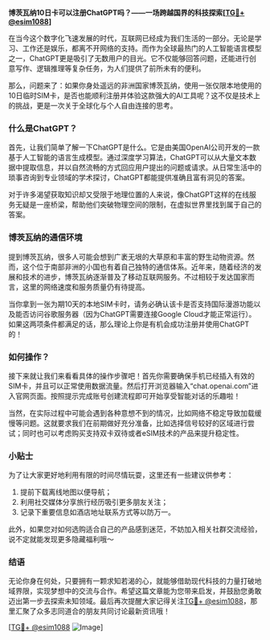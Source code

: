 **博茨瓦纳10日卡可以注册ChatGPT吗？——一场跨越国界的科技探索[[TG💪+ @esim1088](https://t.me/s/esim1088)]**

在当今这个数字化飞速发展的时代，互联网已经成为我们生活的一部分。无论是学习、工作还是娱乐，都离不开网络的支持。而作为全球最热门的人工智能语言模型之一，ChatGPT更是吸引了无数用户的目光。它不仅能够回答问题，还能进行创意写作、逻辑推理等复杂任务，为人们提供了前所未有的便利。

那么，问题来了：如果你身处遥远的非洲国家博茨瓦纳，使用一张仅限本地使用的10日临时SIM卡，是否也能顺利注册并体验这款强大的AI工具呢？这不仅是技术上的挑战，更是一次关于全球化与个人自由连接的思考。

### 什么是ChatGPT？

首先，让我们简单了解一下ChatGPT是什么。它是由美国OpenAI公司开发的一款基于人工智能的语言生成模型。通过深度学习算法，ChatGPT可以从大量文本数据中提取信息，并以自然流畅的方式回应用户提出的问题或请求。从日常生活中的琐事咨询到专业领域的学术探讨，ChatGPT都能提供准确且富有洞见的答案。

对于许多渴望获取知识却又受限于地理位置的人来说，像ChatGPT这样的在线服务无疑是一座桥梁，帮助他们突破物理空间的限制，在虚拟世界里找到属于自己的答案。

### 博茨瓦纳的通信环境

提到博茨瓦纳，很多人可能会想到广袤无垠的大草原和丰富的野生动物资源。然而，这个位于南部非洲的小国也有着自己独特的通信体系。近年来，随着经济的发展和技术的进步，博茨瓦纳逐渐普及了移动互联网服务。不过相较于发达国家而言，这里的网络速度和服务质量仍有待提高。

当你拿到一张为期10天的本地SIM卡时，请务必确认该卡是否支持国际漫游功能以及能否访问谷歌服务器（因为ChatGPT需要连接Google Cloud才能正常运行）。如果这两项条件都满足的话，那么理论上你是有机会成功注册并使用ChatGPT的！

### 如何操作？

接下来就让我们来看看具体的操作步骤吧！首先你需要确保手机已经插入有效的SIM卡，并且可以正常使用数据流量。然后打开浏览器输入“chat.openai.com”进入官网页面。按照提示完成账号创建流程即可开始享受智能对话的乐趣啦！

当然，在实际过程中可能会遇到各种意想不到的情况，比如网络不稳定导致加载缓慢等问题。这就要求我们在前期做好充分准备，比如选择信号较好的区域进行尝试；同时也可以考虑购买支持双卡双待或者eSIM技术的产品来提升稳定性。

### 小贴士

为了让大家更好地利用有限的时间尽情玩耍，这里还有一些建议供参考：
1. 提前下载离线地图以便导航；
2. 利用社交媒体分享旅行经历吸引更多朋友关注；
3. 记录下重要信息如酒店地址联系方式等以防万一。

此外，如果您对如何选购适合自己的产品感到迷茫，不妨加入相关社群交流经验，说不定就能发现更多隐藏福利哦～

### 结语

无论你身在何处，只要拥有一颗求知若渴的心，就能够借助现代科技的力量打破地域界限，实现梦想中的交流与合作。希望这篇文章能为您带来启发，并鼓励您勇敢迈出第一步去探索未知领域。最后再次提醒大家记得关注[TG💪+ @esim1088](https://t.me/s/esim1088)，那里汇聚了众多志同道合的朋友共同讨论最新资讯哦！

[[TG💪+ @esim1088](https://t.me/s/esim1088) ![Image](https://i.postimg.cc/4NQfJmqS/Snipaste-2025-05-13-00-14-12.png)]